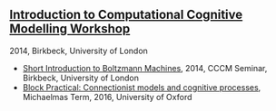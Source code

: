 
<h2><a href="//sites.google.com/site/introcompcog/">Introduction to Computational Cognitive Modelling Workshop</a></h2>
2014, Birkbeck, University of London
<ul class="cv">

<li class="cv"><a href="/doc/BM.pdf">Short Introduction to Boltzmann Machines</a>, 2014, CCCM Seminar, Birkbeck, University of London</li>
<li class="cv"><a href="/connectionism/">Block Practical: Connectionist models and cognitive processes</a>, Michaelmas Term, 2016, University of Oxford</li>

</ul>

